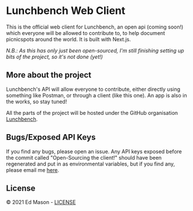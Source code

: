 # Lunchbench Web Client

This is the official web client for Lunchbench, an open api (coming soon!) which everyone will be allowed to contribute to, to help document picnicspots around the world. It is built with Next.js.

*N.B.: As this has only just been open-sourced, I'm still finishing setting up bits of the project, so it's not done (yet!)*

## More about the project

Lunchbench's API will allow everyone to contribute, either directly using something like Postman, or through a client (like this one). An app is also in the works, so stay tuned!

All the parts of the project will be hosted under the GitHub organisation [Lunchbench](https://github.com/lunchbench).

<!-- ## Funding

When the API goes live, I will be paying for the hosting myself, but I will set up donations, probably via *Buy Me A Coffee*, if you want to contribute. -->

## Bugs/Exposed API Keys

If you find any bugs, please open an issue. Any API keys exposed before the commit called "Open-Sourcing the client!" should have been regenerated and put in as environmental variables, but if you find any, please email me [here](mailto:mynameisprivate3@gmail.com).

## License

&copy; 2021 Ed Mason - [LICENSE](LICENSE)

